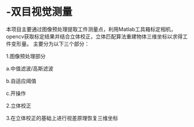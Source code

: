 # -双目视觉测量
本项目主要通过图像预处理提取工件测量点，利用Matlab工具箱标定相机，opencv获取标定结果并结合立体校正，立体匹配算法重建物体三维坐标以求得工件变形量。
主要分为以下三个部分：

1.图像预处理部分

  a.中值滤波/高斯滤波
  
  b.自适应阈值
  
  c.开操作

2.立体校正

3.在立体校正的基础上进行视差原理恢复三维坐标
